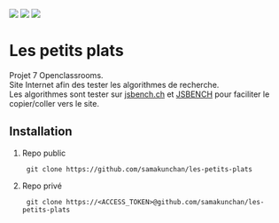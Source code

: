 [![](https://img.shields.io/badge/Plateform-Openclassroom-7451eb)](https://openclassrooms.com)
[![](https://img.shields.io/badge/Projet-Projet_7-blue)]()
[![](https://img.shields.io/badge/View_projet-Click_here-darkGreen)](https://samakunchan.github.io/les-petits-plats/)

# Les petits plats

Projet 7 Openclassrooms. <br>
Site Internet afin des tester les algorithmes de recherche. <br>
Les algorithmes sont tester sur [jsbench.ch](https://jsben.ch/) et [JSBENCH](./JSBENCH.md) pour faciliter le copier/coller vers le site.

## Installation

1. Repo public

        git clone https://github.com/samakunchan/les-petits-plats
2. Repo privé

        git clone https://<ACCESS_TOKEN>@github.com/samakunchan/les-petits-plats

